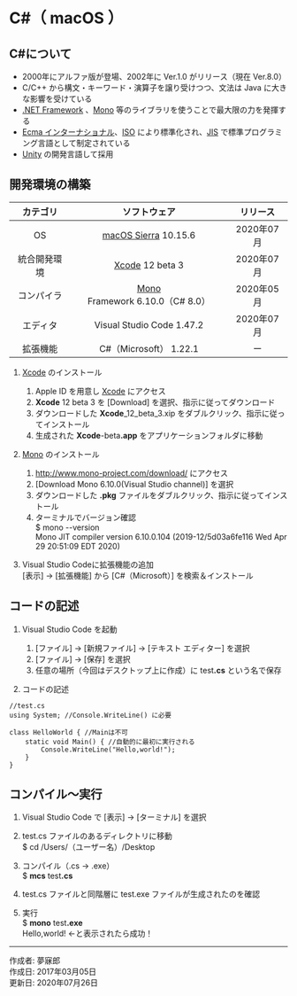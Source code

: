 # C#（ macOS ）

## C#について

* 2000年にアルファ版が登場、2002年に Ver.1.0 がリリース（現在 Ver.8.0）
* C/C++ から構文・キーワード・演算子を譲り受けつつ、文法は Java に大きな影響を受けている
* [.NET Framework](https://ja.wikipedia.org/wiki/.NET_Framework) 、[Mono](http://bit.ly/2l5Mzx1) 等のライブラリを使うことで最大限の力を発揮する
* [Ecma インターナショナル](http://bit.ly/2lLMUZZ)、[ISO](http://bit.ly/1VLZ5lB) により標準化され、[JIS](http://bit.ly/2lQk5vD) で標準プログラミング言語として制定されている
* [Unity](http://bit.ly/2l5GJMb) の開発言語して採用

## 開発環境の構築

|カテゴリ|ソフトウェア|リリース|
|:--:|:--:|:--:|
|OS|[macOS Sierra](https://ja.wikipedia.org/wiki/MacOS) 10.15.6|2020年07月|
|統合開発環境|[Xcode](https://developer.apple.com/download/) 12 beta 3|2020年07月|
|コンパイラ|[Mono](http://www.mono-project.com/) Framework 6.10.0（C# 8.0）|2020年05月|
|エディタ|Visual Studio Code 1.47.2|2020年07月|
|拡張機能|C#（Microsoft） 1.22.1|ー|

1. [Xcode](https://ja.wikipedia.org/wiki/Xcode) のインストール  
    1. Apple ID を用意し [Xcode](https://developer.apple.com/download/) にアクセス
    1. <b>Xcode</b> 12 beta 3 を [Download] を選択、指示に従ってダウンロード
    1. ダウンロードした <b>Xcode</b>_12_beta_3.xip をダブルクリック、指示に従ってインストール
    1. 生成された <b>Xcode</b>-beta<b>.app</b> をアプリケーションフォルダに移動

1. [Mono](http://www.mono-project.com/) のインストール
    1. http://www.mono-project.com/download/ にアクセス
    1. [Download Mono 6.10.0(Visual Studio channel)] を選択
    1. ダウンロードした <b>.pkg</b> ファイルをダブルクリック、指示に従ってインストール
    1. ターミナルでバージョン確認  
    $ mono --version  
    Mono JIT compiler version 6.10.0.104 (2019-12/5d03a6fe116 Wed Apr 29 20:51:09 EDT 2020)

1. Visual Studio Codeに拡張機能の追加  
    [表示] → [拡張機能] から [C#（Microsoft）] を検索＆インストール

## コードの記述

1. Visual Studio Code を起動
    1. [ファイル] → [新規ファイル] → [テキスト エディター] を選択
    1. [ファイル] → [保存] を選択
    1. 任意の場所（今回はデスクトップ上に作成）に test<b>.cs</b> という名で保存

1. コードの記述
```
//test.cs
using System; //Console.WriteLine() に必要

class HelloWorld { //Mainは不可
    static void Main() { //自動的に最初に実行される
        Console.WriteLine("Hello,world!");
    }
}
```

## コンパイル〜実行

1. Visual Studio Code で [表示] → [ターミナル] を選択

1. test.cs ファイルのあるディレクトリに移動  
$ cd /Users/（ユーザー名）/Desktop

1. コンパイル（.cs → .exe）  
$ <b>mcs</b> test<b>.cs</b>

1. test.cs ファイルと同階層に test.exe ファイルが生成されたのを確認

1. 実行  
$ <b>mono</b> test<b>.exe</b>  
Hello,world! ←と表示されたら成功！

***
作成者: 夢寐郎  
作成日: 2017年03月05日  
更新日: 2020年07月26日